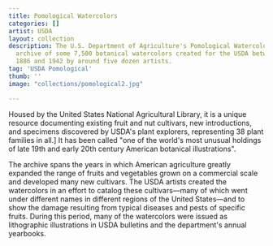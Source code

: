 ```yaml
---
title: Pomological Watercolors
categories: []
artist: USDA
layout: collection
description: The U.S. Department of Agriculture's Pomological Watercolor Collection is an
  archive of some 7,500 botanical watercolors created for the USDA between the years
  1886 and 1942 by around five dozen artists.
tag: 'USDA Pomological'
thumb: ''
image: "collections/pomological2.jpg"

---
```

Housed by the United States National Agricultural Library, it is a unique resource documenting existing fruit and nut cultivars, new introductions, and specimens discovered by USDA's plant explorers, representing 38 plant families in all.] It has been called "one of the world's most unusual holdings of late 19th and early 20th century American botanical illustrations".

The archive spans the years in which American agriculture greatly expanded the range of fruits and vegetables grown on a commercial scale and developed many new cultivars. The USDA artists created the watercolors in an effort to catalog these cultivars—many of which went under different names in different regions of the United States—and to show the damage resulting from typical diseases and pests of specific fruits. During this period, many of the watercolors were issued as lithographic illustrations in USDA bulletins and the department's annual yearbooks.